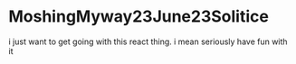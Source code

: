 # MoshingMyway23June23Solitice


i just want to get going with this react thing. i mean seriously have fun with it
